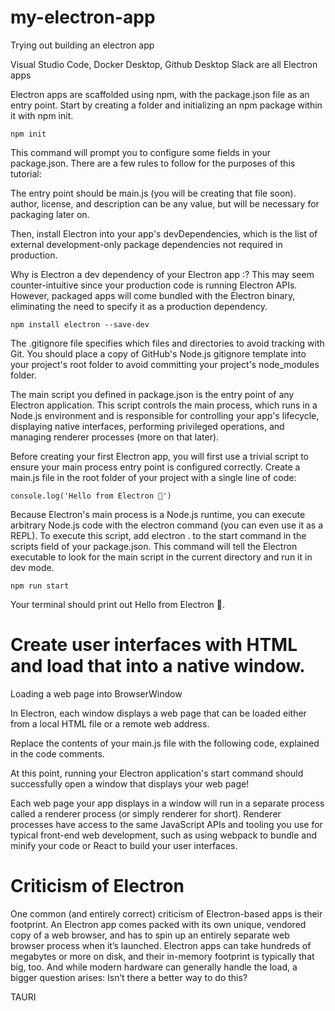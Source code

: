 # my-electron-app
Trying out building an electron app

Visual Studio Code, Docker Desktop, Github Desktop Slack are all Electron apps

Electron apps are scaffolded using npm, with the package.json file as an entry point. Start by creating a folder and initializing an npm package within it with npm init.
```shell script
npm init
```

This command will prompt you to configure some fields in your package.json. There are a few rules to follow for the purposes of this tutorial:

The entry point should be main.js (you will be creating that file soon).
author, license, and description can be any value, but will be necessary for packaging later on.

Then, install Electron into your app's devDependencies, which is the list of external development-only package dependencies not required in production.

Why is Electron a dev dependency of your Electron app :?
This may seem counter-intuitive since your production code is running Electron APIs. However, packaged apps will come bundled with the Electron binary, eliminating the need to specify it as a production dependency.

```shell script
npm install electron --save-dev
```

The .gitignore file specifies which files and directories to avoid tracking with Git. You should place a copy of GitHub's Node.js gitignore template into your project's root folder to avoid committing your project's node_modules folder.

The main script you defined in package.json is the entry point of any Electron application. This script controls the main process, which runs in a Node.js environment and is responsible for controlling your app's lifecycle, displaying native interfaces, performing privileged operations, and managing renderer processes (more on that later).

Before creating your first Electron app, you will first use a trivial script to ensure your main process entry point is configured correctly. Create a main.js file in the root folder of your project with a single line of code:

``` shell script
console.log('Hello from Electron 👋')
```
Because Electron's main process is a Node.js runtime, you can execute arbitrary Node.js code with the electron command (you can even use it as a REPL). To execute this script, add electron . to the start command in the scripts field of your package.json. This command will tell the Electron executable to look for the main script in the current directory and run it in dev mode.

``` shell script
npm run start
```

Your terminal should print out Hello from Electron 👋. 

# Create user interfaces with HTML and load that into a native window.

Loading a web page into BrowserWindow

In Electron, each window displays a web page that can be loaded either from a local HTML file or a remote web address.

Replace the contents of your main.js file with the following code, explained in the code comments.

At this point, running your Electron application's start command should successfully open a window that displays your web page!

Each web page your app displays in a window will run in a separate process called a renderer process (or simply renderer for short). Renderer processes have access to the same JavaScript APIs and tooling you use for typical front-end web development, such as using webpack to bundle and minify your code or React to build your user interfaces.

# Criticism of Electron

One common (and entirely correct) criticism of Electron-based apps is their footprint. An Electron app comes packed with its own unique, vendored copy of a web browser, and has to spin up an entirely separate web browser process when it’s launched. Electron apps can take hundreds of megabytes or more on disk, and their in-memory footprint is typically that big, too. And while modern hardware can generally handle the load, a bigger question arises: Isn’t there a better way to do this?

TAURI